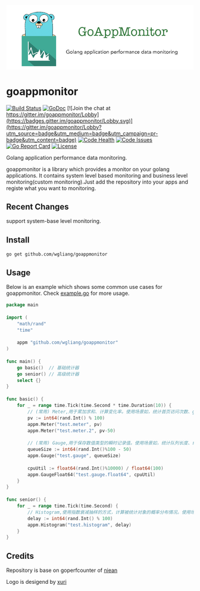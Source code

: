 ![goappmonitor](./logo.png)

# goappmonitor
[![Build Status](https://travis-ci.org/wgliang/goappmonitor.svg?branch=master)](https://travis-ci.org/wgliang/goappmonitor)
[![GoDoc](https://godoc.org/github.com/wgliang/goappmonitor?status.svg)](https://godoc.org/github.com/wgliang/goappmonitor)
[![Join the chat at https://gitter.im/goappmonitor/Lobby](https://badges.gitter.im/goappmonitor/Lobby.svg)](https://gitter.im/goappmonitor/Lobby?utm_source=badge&utm_medium=badge&utm_campaign=pr-badge&utm_content=badge)
[![Code Health](https://landscape.io/github/wgliang/goappmonitor/master/landscape.svg?style=flat)](https://landscape.io/github/wgliang/goappmonitor/master)
[![Code Issues](https://www.quantifiedcode.com/api/v1/project/98b2cb0efd774c5fa8f9299c4f96a8c5/badge.svg)](https://www.quantifiedcode.com/app/project/98b2cb0efd774c5fa8f9299c4f96a8c5)
[![Go Report Card](https://goreportcard.com/badge/github.com/wgliang/goappmonitor)](https://goreportcard.com/report/github.com/wgliang/goappmonitor)
[![License](https://img.shields.io/badge/LICENSE-Apache2.0-ff69b4.svg)](http://www.apache.org/licenses/LICENSE-2.0.html)

Golang application performance data monitoring.


goappmonitor is a library which provides a monitor on your golang applications. It contains system level based monitoring and business level monitoring(custom monitoring).Just add the repository into your apps and registe what you want to monitoring.

## Recent Changes

support system-base level monitoring.

## Install

    go get github.com/wgliang/goappmonitor

## Usage

Below is an example which shows some common use cases for goappmonitor.  Check 
[example.go](https://github.com/wgliang/goappmonitor/blob/master/example) for more
usage.


```go
package main

import (
	"math/rand"
	"time"

	appm "github.com/wgliang/goappmonitor"
)

func main() {
	go basic()  // 基础统计器
	go senior() // 高级统计器
	select {}
}

func basic() {
	for _ = range time.Tick(time.Second * time.Duration(10)) {
		// (常用) Meter,用于累加求和、计算变化率。使用场景如，统计首页访问次数、gvm的CG次数等。
		pv := int64(rand.Int() % 100)
		appm.Meter("test.meter", pv)
		appm.Meter("test.meter.2", pv-50)

		// (常用) Gauge,用于保存数值类型的瞬时记录值。使用场景如，统计队列长度、统计CPU使用率等
		queueSize := int64(rand.Int()%100 - 50)
		appm.Gauge("test.gauge", queueSize)

		cpuUtil := float64(rand.Int()%10000) / float64(100)
		appm.GaugeFloat64("test.gauge.float64", cpuUtil)
	}
}

func senior() {
	for _ = range time.Tick(time.Second) {
		// Histogram,使用指数衰减抽样的方式，计算被统计对象的概率分布情况。使用场景如，统计主页访问延时的概率分布
		delay := int64(rand.Int() % 100)
		appm.Histogram("test.histogram", delay)
	}
}
```

## Credits

Repository is base on goperfcounter of [niean](https://github.com/niean/goperfcounter)

Logo is desigend by [xuri](https://github.com/Luxurioust)
